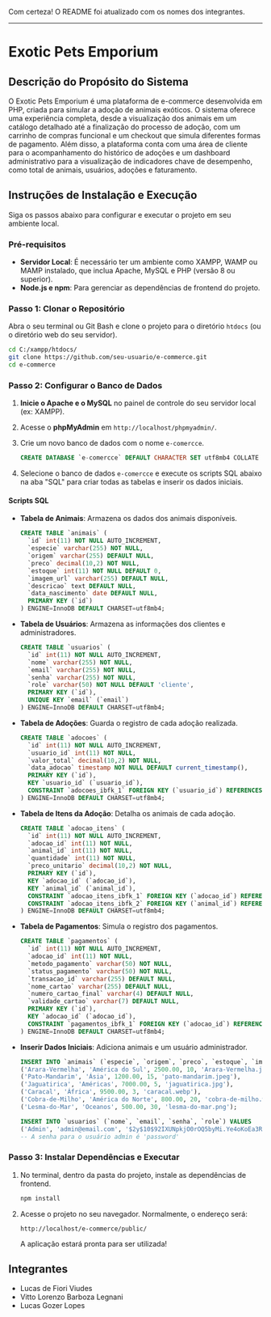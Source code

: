 Com certeza\! O README foi atualizado com os nomes dos integrantes.

-----

# **Exotic Pets Emporium**

## **Descrição do Propósito do Sistema**

O Exotic Pets Emporium é uma plataforma de e-commerce desenvolvida em PHP, criada para simular a adoção de animais exóticos. O sistema oferece uma experiência completa, desde a visualização dos animais em um catálogo detalhado até a finalização do processo de adoção, com um carrinho de compras funcional e um checkout que simula diferentes formas de pagamento. Além disso, a plataforma conta com uma área de cliente para o acompanhamento do histórico de adoções e um dashboard administrativo para a visualização de indicadores chave de desempenho, como total de animais, usuários, adoções e faturamento.

## **Instruções de Instalação e Execução**

Siga os passos abaixo para configurar e executar o projeto em seu ambiente local.

### **Pré-requisitos**

  * **Servidor Local**: É necessário ter um ambiente como XAMPP, WAMP ou MAMP instalado, que inclua Apache, MySQL e PHP (versão 8 ou superior).
  * **Node.js e npm**: Para gerenciar as dependências de frontend do projeto.

### **Passo 1: Clonar o Repositório**

Abra o seu terminal ou Git Bash e clone o projeto para o diretório `htdocs` (ou o diretório web do seu servidor).

```bash
cd C:/xampp/htdocs/
git clone https://github.com/seu-usuario/e-commerce.git
cd e-commerce
```

### **Passo 2: Configurar o Banco de Dados**

1.  **Inicie o Apache e o MySQL** no painel de controle do seu servidor local (ex: XAMPP).

2.  Acesse o **phpMyAdmin** em `http://localhost/phpmyadmin/`.

3.  Crie um novo banco de dados com o nome `e-comercce`.

    ```sql
    CREATE DATABASE `e-comercce` DEFAULT CHARACTER SET utf8mb4 COLLATE utf8mb4_general_ci;
    ```

4.  Selecione o banco de dados `e-comercce` e execute os scripts SQL abaixo na aba "SQL" para criar todas as tabelas e inserir os dados iniciais.

#### **Scripts SQL**

  * **Tabela de Animais**: Armazena os dados dos animais disponíveis.

    ```sql
    CREATE TABLE `animais` (
      `id` int(11) NOT NULL AUTO_INCREMENT,
      `especie` varchar(255) NOT NULL,
      `origem` varchar(255) DEFAULT NULL,
      `preco` decimal(10,2) NOT NULL,
      `estoque` int(11) NOT NULL DEFAULT 0,
      `imagem_url` varchar(255) DEFAULT NULL,
      `descricao` text DEFAULT NULL,
      `data_nascimento` date DEFAULT NULL,
      PRIMARY KEY (`id`)
    ) ENGINE=InnoDB DEFAULT CHARSET=utf8mb4;
    ```

  * **Tabela de Usuários**: Armazena as informações dos clientes e administradores.

    ```sql
    CREATE TABLE `usuarios` (
      `id` int(11) NOT NULL AUTO_INCREMENT,
      `nome` varchar(255) NOT NULL,
      `email` varchar(255) NOT NULL,
      `senha` varchar(255) NOT NULL,
      `role` varchar(50) NOT NULL DEFAULT 'cliente',
      PRIMARY KEY (`id`),
      UNIQUE KEY `email` (`email`)
    ) ENGINE=InnoDB DEFAULT CHARSET=utf8mb4;
    ```

  * **Tabela de Adoções**: Guarda o registro de cada adoção realizada.

    ```sql
    CREATE TABLE `adocoes` (
      `id` int(11) NOT NULL AUTO_INCREMENT,
      `usuario_id` int(11) NOT NULL,
      `valor_total` decimal(10,2) NOT NULL,
      `data_adocao` timestamp NOT NULL DEFAULT current_timestamp(),
      PRIMARY KEY (`id`),
      KEY `usuario_id` (`usuario_id`),
      CONSTRAINT `adocoes_ibfk_1` FOREIGN KEY (`usuario_id`) REFERENCES `usuarios` (`id`)
    ) ENGINE=InnoDB DEFAULT CHARSET=utf8mb4;
    ```

  * **Tabela de Itens da Adoção**: Detalha os animais de cada adoção.

    ```sql
    CREATE TABLE `adocao_itens` (
      `id` int(11) NOT NULL AUTO_INCREMENT,
      `adocao_id` int(11) NOT NULL,
      `animal_id` int(11) NOT NULL,
      `quantidade` int(11) NOT NULL,
      `preco_unitario` decimal(10,2) NOT NULL,
      PRIMARY KEY (`id`),
      KEY `adocao_id` (`adocao_id`),
      KEY `animal_id` (`animal_id`),
      CONSTRAINT `adocao_itens_ibfk_1` FOREIGN KEY (`adocao_id`) REFERENCES `adocoes` (`id`),
      CONSTRAINT `adocao_itens_ibfk_2` FOREIGN KEY (`animal_id`) REFERENCES `animais` (`id`)
    ) ENGINE=InnoDB DEFAULT CHARSET=utf8mb4;
    ```

  * **Tabela de Pagamentos**: Simula o registro dos pagamentos.

    ```sql
    CREATE TABLE `pagamentos` (
      `id` int(11) NOT NULL AUTO_INCREMENT,
      `adocao_id` int(11) NOT NULL,
      `metodo_pagamento` varchar(50) NOT NULL,
      `status_pagamento` varchar(50) NOT NULL,
      `transacao_id` varchar(255) DEFAULT NULL,
      `nome_cartao` varchar(255) DEFAULT NULL,
      `numero_cartao_final` varchar(4) DEFAULT NULL,
      `validade_cartao` varchar(7) DEFAULT NULL,
      PRIMARY KEY (`id`),
      KEY `adocao_id` (`adocao_id`),
      CONSTRAINT `pagamentos_ibfk_1` FOREIGN KEY (`adocao_id`) REFERENCES `adocoes` (`id`)
    ) ENGINE=InnoDB DEFAULT CHARSET=utf8mb4;
    ```

  * **Inserir Dados Iniciais**: Adiciona animais e um usuário administrador.

    ```sql
    INSERT INTO `animais` (`especie`, `origem`, `preco`, `estoque`, `imagem_url`) VALUES
    ('Arara-Vermelha', 'América do Sul', 2500.00, 10, 'Arara-Vermelha.jpg'),
    ('Pato-Mandarim', 'Ásia', 1200.00, 15, 'pato-mandarim.jpeg'),
    ('Jaguatirica', 'Américas', 7000.00, 5, 'jaguatirica.jpg'),
    ('Caracal', 'África', 9500.00, 3, 'caracal.webp'),
    ('Cobra-de-Milho', 'América do Norte', 800.00, 20, 'cobra-de-milho.webp'),
    ('Lesma-do-Mar', 'Oceanos', 500.00, 30, 'lesma-do-mar.png');

    INSERT INTO `usuarios` (`nome`, `email`, `senha`, `role`) VALUES
    ('Admin', 'admin@email.com', '$2y$10$92IXUNpkjO0rOQ5byMi.Ye4oKoEa3Ro9llC/.og/at2.uheWG/igi', 'admin');
    -- A senha para o usuário admin é 'password'
    ```

### **Passo 3: Instalar Dependências e Executar**

1.  No terminal, dentro da pasta do projeto, instale as dependências de frontend.

    ```bash
    npm install
    ```

2.  Acesse o projeto no seu navegador. Normalmente, o endereço será:

    `http://localhost/e-commerce/public/`

    A aplicação estará pronta para ser utilizada\!

## **Integrantes**

  * Lucas de Fiori Viudes
  * Vitto Lorenzo Barboza Legnani
  * Lucas Gozer Lopes
